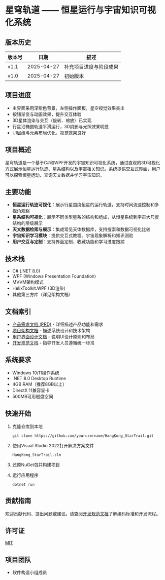 # 星穹轨道 —— 恒星运行与宇宙知识可视化系统

## 版本历史
| 版本号 | 日期 | 描述 |
| --- | --- | --- |
| v1.1 | 2025-04-27 | 补充项目进度与阶段成果 |
| v1.0 | 2025-04-27 | 初始版本 |

## 项目进度
- 主界面采用深紫色背景，左侧操作面板，星空视觉效果突出
- 按钮渐变与动画效果，提升交互体验
- 3D星体渲染与交互（旋转、缩放）已实现
- 行星沿椭圆轨道平滑运行，3D阴影与光照效果明显
- UI层级与元素布局优化，视觉效果良好

## 项目概述

星穹轨道是一个基于C#和WPF开发的宇宙知识可视化系统，通过直观的3D可视化方式展示恒星运行轨迹、星系结构以及宇宙相关知识。系统提供交互式界面，用户可以探索恒星运动、查询天文数据并学习宇宙知识。

## 主要功能

- **恒星运行轨迹可视化**：展示行星围绕恒星的运行轨道，支持时间流速控制和多视角观察
- **星系结构可视化**：展示不同类型星系的结构和组成，从恒星系统到宇宙大尺度结构的层级展示
- **天文数据检索与展示**：集成常见天体数据库，支持搜索和数据可视化比较
- **宇宙知识学习模块**：提供交互式教程、宇宙现象解析和知识测验
- **用户交互与定制**：支持界面定制、收藏功能和学习进度跟踪

## 技术栈

- C# (.NET 8.0)
- WPF (Windows Presentation Foundation)
- MVVM架构模式
- HelixToolkit.WPF (3D渲染)
- 其他第三方库（详见架构文档）

## 文档索引

- [产品需求文档 (PRD)](HangKong_StarTrail/docs/PRD.md) - 详细描述产品功能和需求
- [项目架构文档](HangKong_StarTrail/docs/Architecture.md) - 描述系统设计和技术架构
- [用户界面设计文档](HangKong_StarTrail/docs/UI_Design.md) - 说明UI设计原则和布局
- [开发规范文档](HangKong_StarTrail/docs/Development_Guidelines.md) - 指导开发人员遵循统一标准

## 系统要求

- Windows 10/11操作系统
- .NET 8.0 Desktop Runtime
- 4GB RAM（推荐8GB以上）
- DirectX 11兼容显卡
- 500MB可用磁盘空间

## 快速开始

1. 克隆仓库到本地
   ```
   git clone https://github.com/yourusername/HangKong_StarTrail.git
   ```

2. 使用Visual Studio 2022打开解决方案文件
   ```
   HangKong_StarTrail.sln
   ```

3. 还原NuGet包并构建项目

4. 运行应用程序
   ```
   dotnet run
   ```

## 贡献指南

欢迎贡献代码、提出问题或建议。请查阅[开发规范文档](HangKong_StarTrail/docs/Development_Guidelines.md)了解编码标准和开发流程。

## 许可证

[MIT](LICENSE)

## 项目团队

- 软件构造小组成员
